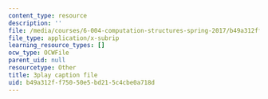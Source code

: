 ```yaml
---
content_type: resource
description: ''
file: /media/courses/6-004-computation-structures-spring-2017/b49a312ff75050e5bd215c4cbe0a718d_f866lUTRXE4.vtt
file_type: application/x-subrip
learning_resource_types: []
ocw_type: OCWFile
parent_uid: null
resourcetype: Other
title: 3play caption file
uid: b49a312f-f750-50e5-bd21-5c4cbe0a718d
---
```

